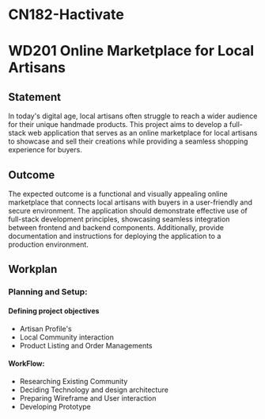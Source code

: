 # CN182-Hactivate

# WD201 Online Marketplace for Local Artisans
## Statement
In today's digital age, local artisans often struggle to reach a wider audience for their unique handmade products. This project aims to develop a full-stack web application that serves as an online marketplace for local artisans to showcase and sell their creations while providing a seamless shopping experience for buyers.
## Outcome
The expected outcome is a functional and visually appealing online marketplace that connects local artisans with buyers in a user-friendly and secure environment. The application should demonstrate effective use of full-stack development principles, showcasing seamless integration between frontend and backend components. Additionally, provide documentation and instructions for deploying the application to a production environment.

## Workplan
### Planning and Setup:
#### Defining project objectives
- Artisan Profile's
- Local Community interaction
- Product Listing and Order Managements
#### WorkFlow:
- Researching Existing Community
- Deciding Technology and design architecture
- Preparing Wireframe and User interaction
- Developing Prototype
